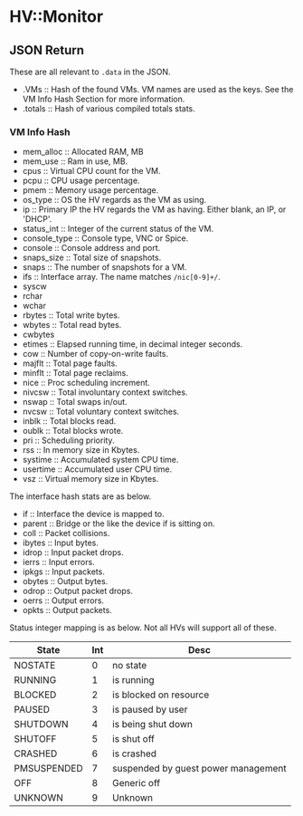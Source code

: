 # HV::Monitor

## JSON Return

These are all relevant to `.data` in the JSON.

- .VMs :: Hash of the found VMs. VM names are used as the keys. See
  the VM Info Hash Section for more information.
- .totals :: Hash of various compiled totals stats.

### VM Info Hash

- mem_alloc :: Allocated RAM, MB
- mem_use :: Ram in use, MB.
- cpus :: Virtual CPU count for the VM.
- pcpu :: CPU usage percentage.
- pmem :: Memory usage percentage.
- os_type :: OS the HV regards as the VM as using.
- ip :: Primary IP the HV regards the VM as having. Either blank, an
  IP, or 'DHCP'.
- status_int :: Integer of the current status of the VM.
- console_type :: Console type, VNC or Spice.
- console :: Console address and port.
- snaps_size :: Total size of snapshots.
- snaps :: The number of snapshots for a VM.
- ifs :: Interface array. The name matches `/nic[0-9]+/`.
- syscw
- rchar
- wchar
- rbytes :: Total write bytes.
- wbytes :: Total read bytes.
- cwbytes
- etimes :: Elapsed running time, in decimal integer seconds.
- cow :: Number of copy-on-write faults.
- majflt :: Total page faults.
- minflt :: Total page reclaims.
- nice :: Proc scheduling increment.
- nivcsw :: Total involuntary context switches.
- nswap :: Total swaps in/out.
- nvcsw :: Total voluntary context switches.
- inblk :: Total blocks read.
- oublk :: Total blocks wrote.
- pri :: Scheduling priority.
- rss :: In memory size in Kbytes.
- systime :: Accumulated system CPU time.
- usertime :: Accumulated user CPU time.
- vsz :: Virtual memory size in Kbytes.

The interface hash stats are as below.

- if :: Interface the device is mapped to.
- parent :: Bridge or the like the device if is sitting on.
- coll :: Packet collisions.
- ibytes :: Input bytes.
- idrop :: Input packet drops.
- ierrs :: Input errors.
- ipkgs :: Input packets.
- obytes :: Output bytes.
- odrop :: Output packet drops.
- oerrs :: Output errors.
- opkts :: Output packets.

Status integer mapping is as below. Not all HVs will support all of
these.

| State       | Int | Desc                                |
|-------------|-----|-------------------------------------|
| NOSTATE     | 0   | no state                            |
| RUNNING     | 1   | is running                          |
| BLOCKED     | 2   | is blocked on resource              |
| PAUSED      | 3   | is paused by user                   |
| SHUTDOWN    | 4   | is being shut down                  |
| SHUTOFF     | 5   | is shut off                         |
| CRASHED     | 6   | is crashed                          |
| PMSUSPENDED | 7   | suspended by guest power management |
| OFF         | 8   | Generic off                         |
| UNKNOWN     | 9   | Unknown                             |

